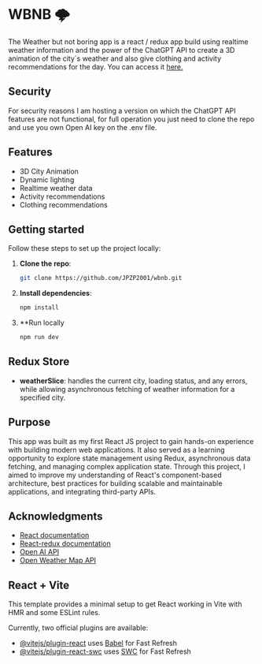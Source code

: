 # WBNB 🌩️
The Weather but not boring app is a react / redux app build using realtime weather information and the power of the ChatGPT API to create a 3D animation of the city´s weather and also give clothing and activity recommendations for the day. You can access it [here.](https://jpzp2001.github.io/wbnb/)

## Security
For security reasons I am hosting a version on which the ChatGPT API features are not functional, for full operation you just need to clone the repo and use you own Open AI key on the .env file.

## Features
- 3D City Animation
- Dynamic lighting
- Realtime weather data
- Activity recommendations 
- Clothing recommendations

## Getting started
Follow these steps to set up the project locally:

1. **Clone the repo**:
   ```bash
   git clone https://github.com/JPZP2001/wbnb.git
2. **Install dependencies**:
   ```bash
   npm install
3. **Run locally
   ```bash
   npm run dev

## Redux Store
- **weatherSlice**: handles the current city, loading status, and any errors, while allowing asynchronous fetching of weather information for a specified city.

## Purpose
This app was built as my first React JS project to gain hands-on experience with building modern web applications. It also served as a learning opportunity to explore state management using Redux, asynchronous data fetching, and managing complex application state. Through this project, I aimed to improve my understanding of React's component-based architecture, best practices for building scalable and maintainable applications, and integrating third-party APIs.

## Acknowledgments
- [React documentation](https://react.dev/learn)
- [React-redux documentation](https://react-redux.js.org/introduction/getting-started)
- [Open AI API](https://platform.openai.com)
- [Open Weather Map API](https://openweathermap.org)



## React + Vite

This template provides a minimal setup to get React working in Vite with HMR and some ESLint rules.

Currently, two official plugins are available:

- [@vitejs/plugin-react](https://github.com/vitejs/vite-plugin-react/blob/main/packages/plugin-react/README.md) uses [Babel](https://babeljs.io/) for Fast Refresh
- [@vitejs/plugin-react-swc](https://github.com/vitejs/vite-plugin-react-swc) uses [SWC](https://swc.rs/) for Fast Refresh
